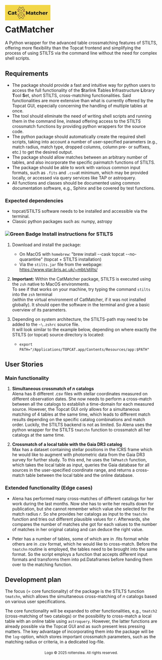 
<img src="https://github.com/rottenstea/CatMatcher/blob/main/Logo_small.jpeg" alt="Logo" width="150" align="" style="margin-bottom: -30px;" />

# CatMatcher 
A Python wrapper for the advanced table crossmatching features of STILTS, offering more flexibility than the Topcat frontend 
and simplifying the process of using STILTS via the command line without the need for complex shell scripts. 

## Requirements
- The package should provide a fast and intuitive way for python users to access the full functionality
of the **S**tarlink **T**ables **I**nfrastructure **L**ibrary **T**ool **S**et, short STILTS, cross-matching functionalities.
Said functionalities are more extensive than what is currently offered by the Topcat GUI, especially concerning the handling
of multiple tables at once. 
- The tool should eliminate the need of writing shell scripts and running them in the command line,
instead offering access to the STILTS crossmatch functions by providing python wrappers for the source code. 
- The python package should automatically create the
required shell scripts, taking into account a number of user-specified parameters (e.g., match radius, match type, dropped columns,
column pre- or suffixes, etc.) to get the desired output.
- The package should allow matches between an arbitrary number of tables, and also incorporate the specific pairmatch functions of STILTS.
- The package should be able to work with various common input formats, such as `.fits` and `.csv`at minimum, which may be provided
locally, or accessed via query services like TAP or astroquery.
- All functions and classes should be documented using common documentation software, e.g., Sphinx and be covered by test functions.

### Expected dependencies
- topcat/STILTS software needs to be installed and accessible via the terminal.
- Classic python packages such as: numpy, astropy

### ![Green Badge](https://img.shields.io/badge/NEW-green) Install instructions for STILTS

1. Download and install the package:
   - On MacOS with ``homebrew``: "brew install --cask topcat --no-quarantine" (topcat + STILTS installation)
   - Via the ``stilts.jar`` file from the webpage: https://www.star.bris.ac.uk/~mbt/stilts/
   
2. **Important:** Within the CatMatcher package, STILTS is executed using the `zsh` native to MacOS environments.\
To see if that works on your machine, try typing the command `stilts` into the `zsh` terminal\
(within the virtual environment of CatMatcher, if it was not installed globally).
It should open the software in the terminal and give a basic overview of its parameters.
3. Depending on system architecture, the STILTS-path may need to be added to the `~\.zshrc` source file.\
It will look similar to the example below,
depending on where exactly the STILTS (or topcat) source directory is located:
   - `export PATH="/Applications/TOPCAT.app/Contents/Resources/app:$PATH"`



## User Stories

### Main functionality
1. **Simultaneous crossmatch of _n_ catalogs**\
Alena has 8 different .csv files with stellar coordinates measured on different observation dates. She now needs to
perform a cross-match between all the catalogs to establish a time-domain for each measured source. However, the
Topcat GUI only allows for a simultaneous matching of 4 tables at the same time, which leads to different match results
depending on the specific catalog combinations and match order. Luckily, the STILTS backend is not as
limited. So Alena uses the python wrapper for the STILTS `tmatchn` function to crossmatch all her catalogs at the same time.

 
2. **Crossmatch of a local table with the Gaia DR3 catalog**\
Max has a dataset containing stellar positions in the ICRS frame which he would like to augment with photometric data from
the Gaia DR3 survey for further study. To this end, he uses the `TAPmatch` function, which takes the local table as input,
queries the Gaia database for all sources in the user-specified coordinate range, and returns a cross-match table between the
local table and the online database.



### Extended functionality (Edge cases)

- Alena has performed many cross-matches of different catalogs for her work during the last months. Now she has
to write her results down for publication, but she cannot remember which value she selected for the match radius
_r_. So she provides her catalogs as input to the `tmatchn` function and tries out different plausible values
for _r_. Afterwards, she compares the number of matches she got for each values to the number of matches in her
original catalog and can deduce the right value.


- Peter has a number of tables, some of which are in .fits format while others are in .csv format, which he would like to
cross-match. Before the `tmatchn` routine is employed, the tables need to be brought into the same format. So the script employs
a function that accepts different input formats and transforms them into pd.Dataframes before handing them over to
the matching function.


## Development plan
The focus (= core functionality) of the package is the STILTS function `tmatchn`, which allows the simultaneous cross-matching of
_n_ catalogs based on various user specifications. 

The core functionality will be expanded to other functionalities, e.g., `tmatch2` (cross-matching of two catalogs) or the possibility to cross-match a local table with an online table
using `astroquery`. However, the latter functions are already possible via the Topcat GUI and as such present less
pressing matters. The key advantage of incorporating them into the package will be the `log`-option, which stores 
important crossmatch parameters, such as the matching radius or criteria, in a dedicated log-file.


<p align="center">
  <sub> Logo &copy; 2025 rottenstea. All rights reserved.</sub>
</p>